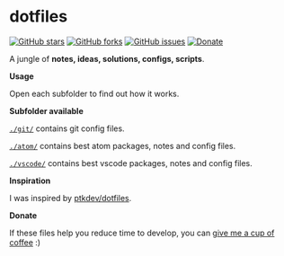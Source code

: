 # dotfiles

[![GitHub stars](https://img.shields.io/github/stars/derogab/dotfiles.svg)](https://github.com/derogab/dotfiles/stargazers)
[![GitHub forks](https://img.shields.io/github/forks/derogab/dotfiles.svg)](https://github.com/derogab/dotfiles/network)
[![GitHub issues](https://img.shields.io/github/issues/derogab/dotfiles.svg)](https://github.com/derogab/dotfiles/issues)
[![Donate](https://img.shields.io/badge/donate-paypal-blue.svg)](https://paypal.me/derogab)

A jungle of **notes, ideas, solutions, configs, scripts**.

**Usage**

Open each subfolder to find out how it works.

**Subfolder available**

[`./git/`](git/) contains git config files.

[`./atom/`](atom/) contains best atom packages, notes and config files.

[`./vscode/`](vscode/) contains best vscode packages, notes and config files.

**Inspiration**

I was inspired by [ptkdev/dotfiles](https://www.github.com/ptkdev/dotfiles).

**Donate**

If these files help you reduce time to develop, you can [give me a cup of coffee](https://www.paypal.me/derogab) :)